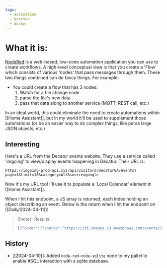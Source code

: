 ```yaml
---
tags:
  - automation
  - kserver
  - docker
---
```

# What it is:
[NodeRed](https://nodered.org) is a web-based, low-code automation application you can use to create workflows.  A high-level conceptual view is that you create a 'Flow' which consists of various 'nodes' that pass messages through them.  These two things combined can do fancy things.  For example:
- You could create a flow that has 3 nodes:
	1. Watch for a file change node
	2. parse the file's new data
	3. pass that data along to another service (MQTT, REST call, etc.)

In an ideal world, this could eliminate the need to create automations within [[Home Assistant]], but in my world it'll be used to supplement those automations (or be an easier way to do complex things, like parse large JSON objects, etc.)

## Interesting
Here's a URL from the Decatur events website.  They use a service called 'imgoing' to view/display events happening in Decatur.  Their URL is:
```
https://imgoing-prod-api.xyz/api/visitors/DecaturGA/events?page=1&limit=16&category=All&source=google
```
Now it's my URL too!  I'll use it to populate a 'Local Calendar' element in [[Home Assistant]].

When I hit this endpoint, a JS array is returned, each index holding an object describing an event.  Below is the return when I hit the endpoint on [[Daily/2024-04-11]]:
>[!note]- Results:
>```javascript
>[{"cover":{"source":"https://iti-images.s3.amazonaws.com/events/142c2d37-ddae-678a-37a7-20515e8e5ebb.webp"},"address":{"lat":33.77862389999999,"lng":-84.2793154,"address":"181 N Arcadia Ave, Decatur, GA 30030, USA","placeId":"ChIJWWc_NWYH9YgRR4qKlfF1rZ8","cityName":"Decatur","stateAbbr":"GA","country":"United States","addressComponents":[]},"owner":{"name":"Jeremiah's Italian Ice of Decatur"},"analytics":{"gotoBuyTicketCount":0,"getDirectionCount":0,"gotoGoogleReview":0,"shareEmailCount":0,"shareFBCount":0,"shareTweetCount":0},"customCategories":[],"isApproved":true,"isChoice":true,"isCustom":false,"isToBeExport":false,"isRemoved":false,"isBlocked":false,"isLocked":false,"isManuallyCreated":true,"isHubCreated":false,"isFacebookEvent":false,"isOnlineEvent":false,"isHybridEvent":false,"isHideTicketUrl":false,"changeHistory":[],"_id":"660abc00f1bb8d45e562346a","id":"04bd0009-0765-8f1c-0ae6-692aa1c9d9d1","name":"Jeremiah's Italian Ice of Decatur Grand Opening Event","title":"Jeremiah's Italian Ice of Decatur Grand Opening Event","description":"Join Jeremiah's Italian Ice of Decatur for a grand opening celebration on April 20, 2024! The first 100 guests have the chance to win FREE gelati for a year! In addition to trying the delicious treats, join us for yard games and facepainting. Families are encouraged to attend. ","category":null,"startTime":"2024-04-20T17:00:00.000Z","endTime":"2024-04-20T15:00:00.000Z","eventTimes":[{"_id":"660abc00f1bb8d45e562346b","startTime":"2024-04-20T17:00:00.000Z","endTime":"2024-04-20T15:00:00.000Z"}],"timezone":"EST","hostLink":"https://jeremiahsice.com/locations/decatur-ga/","eventLink":null,"feedId":"","manualFBEventHost":"Jeremiah's Italian Ice of Decatur","ticketUri":null,"venue":"Jeremiah's Italian Ice of Decatur","organizerEmail":null,"attendingCount":0,"categories":[],"ticketInfo":[],"eventTimesText":[],"timestamp":"2024-04-01T13:52:00.526Z","createdAt":"2024-04-01T13:52:00.526Z","multiHosts":[],"__v":0,"nameId":"jeremiahs-italian-ice-of-decatur-grand-opening-event-660abc00f1bb8d45e562346a","pinnedTime":"2024-04-10T14:22:26.570Z"},{"cover":{"source":"https://img.evbuc.com/https%3A%2F%2Fcdn.evbuc.com%2Fimages%2F655006709%2F284221325242%2F1%2Foriginal.20231207-154533?auto=format%2Ccompress&q=75&sharp=10&s=d97113fd28aa53b174d415a064dc0c5b"},"address":{"address":"101 East Court Square, Decatur, GA 30030","lat":33.775113,"lng":-84.296468,"isOnlineEvent":false,"addressComponents":[]},"owner":{"name":"Amplify Decatur Music Festival","id":""},"analytics":{"gotoBuyTicketCount":0,"getDirectionCount":0,"gotoGoogleReview":0,"shareEmailCount":0,"shareFBCount":0,"shareTweetCount":0},"customCategories":[],"isApproved":true,"isChoice":false,"isCustom":false,"isToBeExport":false,"isRemoved":false,"isBlocked":false,"isLocked":false,"isManuallyCreated":false,"isHubCreated":false,"isFacebookEvent":false,"isOnlineEvent":false,"isHybridEvent":false,"isHideTicketUrl":false,"changeHistory":[],"_id":"659540761a0c2c3608e38e6b","eventTimes":[{"_id":"659540761a0c2c3608e38e6c","startTime":"2024-04-13T19:00:00.000Z","endTime":"2024-04-14T03:00:00.000Z","startTimeFormatted":"Apr 13 @ 3:00 PM EDT","startTimeText":"Apr 13 @ 3:00 PM ","endTimeFormatted":"Apr 13 @ 11:00 PM EDT","endTimeText":"Apr 13 @ 11:00 PM ","year":2024,"endYear":2024,"month":"Apr","day":"13","start":"3:00 PM EDT","end":" 11:00 PM EDT","weekDay":"Saturday","timeFormatted":"Saturday at 3:00 PM EDT to 11:00 PM EDT","noTimeFormatted":"Apr 13, 2024"}],"eventTimesText":[],"timestamp":"2024-01-03T11:09:42.661Z","id":"7ae36067-4f1d-ad4a-8546-7dc8809d32b9","name":"Amplify Decatur Music Festival","title":"Amplify Decatur Music Festival","startTime":"2024-04-13T19:00:00.000Z","endTime":"2024-04-14T03:00:00.000Z","timezone":"EDT","description":"Featuring Melissa Etheridge, Dawes, Blind Boys of Alabama, Run Katie Run, and more!","hostLink":"https://www.eventbrite.com/e/amplify-decatur-music-festival-tickets-769749259757?aff=ebdssbdestsearch","eventLink":"https://www.eventbrite.com/e/amplify-decatur-music-festival-tickets-769749259757?aff=ebdssbdestsearch","ticketUri":"https://www.eventbrite.com/e/amplify-decatur-music-festival-tickets-769749259757?aff=ebdssbdestsearch","feedId":"https://eventbrite.com/d/ga--decatur/all-events//?page=3","socialName":"eventbrite|spider","__v":1,"nameId":"amplify-decatur-music-festival-659540761a0c2c3608e38e6b","categories":[],"isCancelled":false,"multiHosts":[],"ticketInfo":[],"createdAt":"2024-03-10T19:03:11.142Z","pinnedTime":"2024-04-09T12:46:56.922Z"},{"cover":{"source":"https://iti-images.s3.amazonaws.com/events/a13b4dbb-8fed-b58a-6cc1-13b2a3abcef3.webp"},"address":{"lat":33.78091,"lng":-84.291842,"address":"299 Bell St, Decatur, GA 30030, USA","address_components":[{"long_name":"299","short_name":"299","types":["street_number"]},{"long_name":"Bell Street","short_name":"Bell St","types":["route"]},{"long_name":"Glennwood Estates","short_name":"Glennwood Estates","types":["neighborhood","political"]},{"long_name":"Decatur","short_name":"Decatur","types":["locality","political"]},{"long_name":"DeKalb County","short_name":"Dekalb County","types":["administrative_area_level_2","political"]},{"long_name":"Georgia","short_name":"GA","types":["administrative_area_level_1","political"]},{"long_name":"United States","short_name":"US","types":["country","political"]},{"long_name":"30030","short_name":"30030","types":["postal_code"]},{"long_name":"5513","short_name":"5513","types":["postal_code_suffix"]}],"placeId":"ChIJyVjwpBQH9YgRUVBqnHPutEo","cityName":"Decatur","stateAbbr":"GA","country":"United States","addressComponents":[]},"owner":{"name":"Decatur Cemetery"},"analytics":{"gotoBuyTicketCount":0,"getDirectionCount":0,"gotoGoogleReview":0,"shareEmailCount":0,"shareFBCount":0,"shareTweetCount":0},"customCategories":[],"isApproved":true,"isChoice":false,"isCustom":false,"isToBeExport":false,"isRemoved":false,"isBlocked":false,"isLocked":false,"isManuallyCreated":true,"isHubCreated":true,"isFacebookEvent":false,"isOnlineEvent":false,"isHybridEvent":false,"isHideTicketUrl":false,"changeHistory":[],"_id":"65b91cf69d8ecb738f5079a7","id":"d34fb5a0-f4fe-fadf-88ee-3e247f0bbf74","name":"Spring Walking Tree Tour","title":"Spring Walking Tree Tour","description":"Arborists and Master Gardener volunteers will be leading a walking tour throughout the historic Decatur Cemetery to identify and discuss blooming trees and plants. Enjoy a stroll through spring at your own pace in one of Decatur’s largest greenspaces.","startTime":"2024-04-13T17:00:00.000Z","endTime":"2024-04-13T20:00:00.000Z","eventTimes":[{"_id":"65b91cf69d8ecb738f5079a8","startTime":"2024-04-13T17:00:00.000Z","endTime":"2024-04-13T20:00:00.000Z"}],"timezone":"EST","startTimeText":null,"endTimeText":null,"eventTimesText":[],"feedId":"","manualFBEventHost":"Decatur Cemetery","venue":"Decatur Cemetery","attendingCount":0,"categories":[],"ticketInfo":[],"timestamp":"2024-01-30T15:59:50.542Z","multiHosts":[],"__v":0,"nameId":"spring-walking-tree-tour-65b91cf69d8ecb738f5079a7","createdAt":"2024-03-10T19:03:11.292Z","pinnedTime":"2024-04-09T12:46:52.454Z"},{"cover":{"source":"https://iti-images.s3.amazonaws.com/events/aa2a17f0-282e-7f3d-31bb-bb810a5bb034.webp"},"address":{"lat":33.76006479999999,"lng":-84.30188989999999,"address":"321 W Hill St, Decatur, GA 30030, USA","address_components":[{"long_name":"321","short_name":"321","types":["street_number"]},{"long_name":"West Hill Street","short_name":"W Hill St","types":["route"]},{"long_name":"Oakhurst","short_name":"Oakhurst","types":["neighborhood","political"]},{"long_name":"Decatur","short_name":"Decatur","types":["locality","political"]},{"long_name":"DeKalb County","short_name":"Dekalb County","types":["administrative_area_level_2","political"]},{"long_name":"Georgia","short_name":"GA","types":["administrative_area_level_1","political"]},{"long_name":"United States","short_name":"US","types":["country","political"]},{"long_name":"30030","short_name":"30030","types":["postal_code"]}],"placeId":"ChIJY4bi_S0H9YgRQB1KTRe-a40","cityName":"Decatur","stateAbbr":"GA","country":"United States","addressComponents":[]},"owner":{"name":"Oakhurst Neighborhood Association"},"analytics":{"gotoBuyTicketCount":0,"getDirectionCount":0,"gotoGoogleReview":0,"shareEmailCount":0,"shareFBCount":0,"shareTweetCount":0},"customCategories":[],"isApproved":true,"isChoice":false,"isCustom":false,"isToBeExport":false,"isRemoved":false,"isBlocked":false,"isLocked":false,"isManuallyCreated":true,"isHubCreated":true,"isFacebookEvent":false,"isOnlineEvent":false,"isHybridEvent":false,"isHideTicketUrl":false,"changeHistory":[],"_id":"65b7e79335d9b64f615ba0d8","id":"a43e4feb-fbe6-2b7d-9617-18e7dbadce46","name":"Oakhurst Jazz Nights","title":"Oakhurst Jazz Nights","description":"Jazz lovers, head to Oakhurst Thursday evenings in April! Picnic at sunset outside the Solarium, and enjoy a free outdoor concert on the lawn of the Solarium, 7-9 pm. Concerts are free and open to the public. Remember to bring a blanket. (No high-back chairs, please!)</br></br>\r\n\r\n🎷𝐎𝐚𝐤𝐡𝐮𝐫𝐬𝐭 𝐉𝐚𝐳𝐳 𝐍𝐢𝐠𝐡𝐭s🎷</br>\r\nApril 4, 11, 18, 25 • 7-9 pm</br>\r\n📍Lawn in front of The Solarium, 321 W. Hill St., Decatur, GA 30030</br>\r\n🎟 FREE • Rain or Shine</br></br>\r\nOrganized by the Oakhurst Neighborhood Association\r\n","startTime":"2024-04-11T23:00:00.000Z","endTime":"2024-04-26T01:00:00.000Z","eventTimes":[{"_id":"65b7e79335d9b64f615ba0da","startTime":"2024-04-11T23:00:00.000Z","endTime":"2024-04-12T01:00:00.000Z"},{"_id":"65b7e79335d9b64f615ba0db","startTime":"2024-04-18T23:00:00.000Z","endTime":"2024-04-19T01:00:00.000Z"},{"_id":"65b7e79335d9b64f615ba0dc","startTime":"2024-04-25T23:00:00.000Z","endTime":"2024-04-26T01:00:00.000Z"}],"timezone":"EST","startTimeText":null,"endTimeText":null,"eventTimesText":[],"hostLink":"http://oakhurstjazznights.com/","eventLink":"http://oakhurstjazznights.com/","feedId":"","manualFBEventHost":"Oakhurst Neighborhood Association","venue":"The Solarium","attendingCount":0,"categories":[],"ticketInfo":[],"timestamp":"2024-01-29T17:59:47.724Z","multiHosts":[],"__v":1,"nameId":"oakhurst-jazz-nights-65b7e79335d9b64f615ba0d8","createdAt":"2024-03-09T11:00:23.175Z","pinnedTime":"2024-03-29T14:33:34.347Z"},{"cover":{"source":"https://iti-images.s3.amazonaws.com/events/bfd11eab-6314-205e-87c1-d36f806d7a7b.webp"},"address":{"lat":33.7750695,"lng":-84.2964903,"address":"101 E Court Square, Decatur, GA 30030, USA","address_components":[{"long_name":"101","short_name":"101","types":["street_number"]},{"long_name":"East Court Square","short_name":"E Court Square","types":["route"]},{"long_name":"Downtown Decatur","short_name":"Downtown Decatur","types":["neighborhood","political"]},{"long_name":"Decatur","short_name":"Decatur","types":["locality","political"]},{"long_name":"DeKalb County","short_name":"Dekalb County","types":["administrative_area_level_2","political"]},{"long_name":"Georgia","short_name":"GA","types":["administrative_area_level_1","political"]},{"long_name":"United States","short_name":"US","types":["country","political"]},{"long_name":"30030","short_name":"30030","types":["postal_code"]},{"long_name":"2544","short_name":"2544","types":["postal_code_suffix"]}],"placeId":"ChIJ6-Qt3j0H9YgRfpL6DDucyX8","cityName":"Decatur","stateAbbr":"GA","country":"United States","addressComponents":[]},"owner":{"name":"Decatur Active Living"},"analytics":{"gotoBuyTicketCount":0,"getDirectionCount":0,"gotoGoogleReview":0,"shareEmailCount":0,"shareFBCount":0,"shareTweetCount":0},"customCategories":[],"isApproved":true,"isChoice":true,"isCustom":false,"isToBeExport":false,"isRemoved":false,"isBlocked":false,"isLocked":false,"isManuallyCreated":true,"isHubCreated":true,"isFacebookEvent":false,"isOnlineEvent":false,"isHybridEvent":false,"isHideTicketUrl":false,"changeHistory":[],"_id":"6605d71157145c2a66c5fc4a","id":"00a62672-8a0d-011d-879b-23fc2013b274","name":"Earth Day Festival","title":"Earth Day Festival","description":" Join us for Earth Day Decatur on Saturday, April 20, 2024, from 11 am to 2 pm at Decatur Square! In partnership with Decatur's Environmental Sustainability and Parks & Recreation Boards and Decatur First United Methodist Church, this event celebrates our planet and encourages outdoor enjoyment. Experience the beauty of nature with various activities and performances, including a ribbon-cutting ceremony, dance and martial arts performances, speeches, DJ entertainment, and more! Don't miss out on the fun—come celebrate Earth Day with us in Decatur!\r\n</br></br>\r\n\r\nSchedule</br></br>\r\n10:30 AM | Church Street Cycle Track Ribbon Cutting at Glenlake Park</br></br>\r\n10:45 AM | Walk/Bike from Glenlake Park to Downtown Decatur Square</br></br>\r\n11 AM | Earth Day 2024 Kick-Off on the Square</br></br>\r\n11:30 AM | Dance & Martial Arts Performance by Decatur's Capoeira Group</br></br>\r\nNoon | Speech by Decatur Mayor Garrett</br></br>\r\n12:30 PM | Quincy Carter Foundation Scholarship Presentation</b...","startTime":"2024-04-20T04:00:00.000Z","endTime":"2024-04-20T04:00:00.000Z","eventTimes":[{"_id":"6605d71157145c2a66c5fc4b","startTime":"2024-04-20T04:00:00.000Z","endTime":"2024-04-20T04:00:00.000Z"}],"timezone":"EDT","startTimeText":null,"endTimeText":null,"eventTimesText":[],"eventLink":"https://www.facebook.com/events/349147641431559","feedId":"","manualFBEventHost":"Decatur Active Living","venue":"Decatur Square","attendingCount":0,"categories":[],"ticketInfo":[],"timestamp":"2024-03-28T20:46:09.755Z","createdAt":"2024-03-28T20:46:09.755Z","multiHosts":[],"__v":0,"nameId":"earth-day-festival-6605d71157145c2a66c5fc4a","pinnedTime":"2024-03-29T14:32:29.242Z"},{"cover":{"source":"https://iti-images.s3.amazonaws.com/events/6544312f-cdd9-d38d-c141-58c08b0c8a71.webp","cover_id":null,"offset_x":0,"offset_y":0,"id":null,"isDefault":false},"address":{"address":"Decatur Arts Alliance, 113 Clairemont Ave, Decatur, GA, United States, Georgia 30030, 113 Clairemont Ave, Decatur, GA 30030-2502, United States","lat":33.7760931,"lng":-84.2962436,"addressComponents":[{"types":["street_number"],"_id":"6601504c4daae429234a053a","long_name":"113","short_name":"113"},{"types":["route"],"_id":"6601504c4daae429234a053b","long_name":"Clairemont Avenue","short_name":"Clairemont Ave"},{"types":["neighborhood","political"],"_id":"6601504c4daae429234a053c","long_name":"Downtown Decatur","short_name":"Downtown Decatur"},{"types":["locality","political"],"_id":"6601504c4daae429234a053d","long_name":"Decatur","short_name":"Decatur"},{"types":["administrative_area_level_2","political"],"_id":"6601504c4daae429234a053e","long_name":"DeKalb County","short_name":"Dekalb County"},{"types":["administrative_area_level_1","political"],"_id":"6601504c4daae429234a053f","long_name":"Georgia","short_name":"GA"},{"types":["country","political"],"_id":"6601504c4daae429234a0540","long_name":"United States","short_name":"US"},{"types":["postal_code"],"_id":"6601504c4daae429234a0541","long_name":"30030","short_name":"30030"}],"placeId":"ChIJu0XuWhQH9YgRIbKbc9cEpV8"},"owner":{"name":"Decatur Arts Alliance","id":"DecArtsAlliance"},"analytics":{"gotoBuyTicketCount":0,"getDirectionCount":0,"gotoGoogleReview":0,"shareEmailCount":0,"shareFBCount":0,"shareTweetCount":0},"customCategories":[],"isApproved":true,"isChoice":true,"isCustom":false,"isToBeExport":false,"isRemoved":false,"isBlocked":false,"isLocked":false,"isManuallyCreated":false,"isHubCreated":false,"isFacebookEvent":false,"isOnlineEvent":false,"isHybridEvent":false,"isHideTicketUrl":false,"changeHistory":[{"userName":"DecaturGA","changedAt":"2024-03-29T17:57:07.369Z"}],"_id":"660150484daae429234a0524","categories":[],"ticketInfo":null,"eventTimes":[{"_id":"660a0f8ae813c45ac0f7dd13","startTime":"2024-04-19T22:30:00.000Z","endTime":"2024-04-20T00:30:00.000Z","timezone":"EDT","startTimeFormatted":"Apr 19 @ 6:30 PM EDT","startTimeText":"Apr 19 @ 6:30 PM ","endTimeFormatted":"Apr 19 @ 8:30 PM EDT","endTimeText":"Apr 19 @ 8:30 PM "}],"eventTimesText":[],"timestamp":"2024-03-29T17:57:07.359Z","createdAt":"2024-03-25T10:22:00.797Z","multiHosts":[{"_id":"6616752119872177c2161860","name":"Decatur Arts Alliance","about":"","img":"https://scontent.fmnl33-5.fna.fbcdn.net/v/t39.30808-1/259115337_10158565076181903_6165319584285025984_n.jpg?stp=cp0_dst-jpg_p56x56&_nc_cat=102&ccb=1-7&_nc_sid=5f2048&_nc_ohc=4z6tpPqYNN0Ab7PUwng&_nc_ht=scontent.fmnl33-5.fna&oh=00_AfD7TmnWzO_SEjDHJh4jkj6xfC7W7dbsbwmmDJFw_QY8AA&oe=661C5EE5","link":"https://en-gb.facebook.com/DecArtsAlliance","description":""}],"id":"cf660a62-d33e-0a33-1526-bcfcf29bd047","name":"Opening Reception - 'Return to Catlandia'","title":"Opening Reception - 'Return to Catlandia'","startTime":"2024-04-19T22:30:00.000Z","endTime":"2024-04-20T00:30:00.000Z","timezone":"EDT","description":"<div class=\"xdj266r x11i5rnm xat24cr x1mh8g0r x1vvkbs\">\"Return to Catlandia\" - a Tom Zarrilli exhibition<br>Show Dates: April 19 – May 26, 2024<br>Location: Decatur Arts Alliance • 113 Clairemont Ave.<br>On view: Daily from 10am – 4pm<br>Opening Reception: Friday, April 19 from 6:30 – 8:30pm</div> \r\n <div class=\"x11i5rnm xat24cr x1mh8g0r x1vvkbs xtlvy1s\"><br></div> \r\n <div class=\"x11i5rnm xat24cr x1mh8g0r x1vvkbs xtlvy1s\">The Decatur Arts Alliance welcomes back to its gallery Atlanta-based artist, photographer, and children’s librarian, Tom Zarrilli, with a new exhibition filled with familiar characters. ‘Return to Catlandia’ features 20+ conceptual paintings depicting the fanciful dreams and fantasies of Zarrilli’s cats, Joey and Petey. These favorite artistic subjects find themselves in settings and situations that explore current realities through a colorful and inversive world.</div> \r\n <div class=\"x11i5rnm xat24cr x1mh8g0r x1vvkbs xtlvy1s\">Join us for the opening reception!<br>Fri...","hostLink":"https://en-gb.facebook.com/DecArtsAlliance","eventLink":"https://en-gb.facebook.com/events/1183680309284837/","ticketUri":null,"feedId":"https://www.facebook.com/DecArtsAlliance/events/","socialName":"facebook|spider","__v":12,"nameId":"opening-reception---return-to-catlandia-660150484daae429234a0524","pinnedTime":"2024-03-29T14:31:52.148Z","category":null,"endTimeText":null,"organizerEmail":null,"startTimeText":null,"timezoneFormatter":"America/New_York","updatedAt":"2024-03-29T17:57:07.360Z","venue":null},{"cover":{"source":"https://iti-images.s3.amazonaws.com/events/04d0b3a3-710c-72f7-13b9-a47c550f56f0.webp"},"address":{"address":"Decatur Arts Alliance, 113 Clairemont Ave, Decatur, GA, United States, Georgia 30030, 113 Clairemont Ave, Decatur, GA 30030-2502, United States","lat":33.7760931,"lng":-84.2962436,"addressComponents":[{"types":["street_number"],"_id":"65fab096904e86115e63218d","long_name":"113","short_name":"113"},{"types":["route"],"_id":"65fab096904e86115e63218e","long_name":"Clairemont Avenue","short_name":"Clairemont Ave"},{"types":["neighborhood","political"],"_id":"65fab096904e86115e63218f","long_name":"Downtown Decatur","short_name":"Downtown Decatur"},{"types":["locality","political"],"_id":"65fab096904e86115e632190","long_name":"Decatur","short_name":"Decatur"},{"types":["administrative_area_level_2","political"],"_id":"65fab096904e86115e632191","long_name":"DeKalb County","short_name":"Dekalb County"},{"types":["administrative_area_level_1","political"],"_id":"65fab096904e86115e632192","long_name":"Georgia","short_name":"GA"},{"types":["country","political"],"_id":"65fab096904e86115e632193","long_name":"United States","short_name":"US"},{"types":["postal_code"],"_id":"65fab096904e86115e632194","long_name":"30030","short_name":"30030"}],"placeId":"ChIJu0XuWhQH9YgRIbKbc9cEpV8"},"owner":{"name":"Decatur Arts Alliance","id":"DecArtsAlliance"},"analytics":{"gotoBuyTicketCount":0,"getDirectionCount":0,"gotoGoogleReview":0,"shareEmailCount":0,"shareFBCount":0,"shareTweetCount":0},"customCategories":[],"isApproved":true,"isChoice":true,"isCustom":false,"isToBeExport":false,"isRemoved":false,"isBlocked":false,"isLocked":false,"isManuallyCreated":false,"isHubCreated":false,"isFacebookEvent":false,"isOnlineEvent":false,"isHybridEvent":false,"isHideTicketUrl":false,"changeHistory":[],"_id":"65fab094904e86115e63215e","categories":[],"ticketInfo":null,"eventTimes":[{"_id":"65fab094904e86115e63215f","startTime":"2024-04-12T14:00:00.000Z","endTime":"2024-04-12T20:00:00.000Z","startTimeFormatted":"Apr 12 @ 10:00 AM EDT","startTimeText":"Apr 12 @ 10:00 AM ","endTimeFormatted":"Apr 12 @ 4:00 PM EDT","endTimeText":"Apr 12 @ 4:00 PM "},{"_id":"65fab094904e86115e632160","startTime":"2024-04-13T14:00:00.000Z","endTime":"2024-04-13T20:00:00.000Z","startTimeFormatted":"Apr 13 @ 10:00 AM EDT","startTimeText":"Apr 13 @ 10:00 AM ","endTimeFormatted":"Apr 13 @ 4:00 PM EDT","endTimeText":"Apr 13 @ 4:00 PM "},{"_id":"65fab094904e86115e632161","startTime":"2024-04-14T14:00:00.000Z","endTime":"2024-04-14T20:00:00.000Z","startTimeFormatted":"Apr 14 @ 10:00 AM EDT","startTimeText":"Apr 14 @ 10:00 AM ","endTimeFormatted":"Apr 14 @ 4:00 PM EDT","endTimeText":"Apr 14 @ 4:00 PM "},{"_id":"65fab094904e86115e632162","startTime":"2024-04-15T14:00:00.000Z","endTime":"2024-04-15T20:00:00.000Z","startTimeFormatted":"Apr 15 @ 10:00 AM EDT","startTimeText":"Apr 15 @ 10:00 AM ","endTimeFormatted":"Apr 15 @ 4:00 PM EDT","endTimeText":"Apr 15 @ 4:00 PM "},{"_id":"65fab094904e86115e632163","startTime":"2024-04-16T14:00:00.000Z","endTime":"2024-04-16T20:00:00.000Z","startTimeFormatted":"Apr 16 @ 10:00 AM EDT","startTimeText":"Apr 16 @ 10:00 AM ","endTimeFormatted":"Apr 16 @ 4:00 PM EDT","endTimeText":"Apr 16 @ 4:00 PM "},{"_id":"65fab094904e86115e632164","startTime":"2024-04-17T14:00:00.000Z","endTime":"2024-04-17T20:00:00.000Z","startTimeFormatted":"Apr 17 @ 10:00 AM EDT","startTimeText":"Apr 17 @ 10:00 AM ","endTimeFormatted":"Apr 17 @ 4:00 PM EDT","endTimeText":"Apr 17 @ 4:00 PM "},{"_id":"65fab094904e86115e632165","startTime":"2024-04-18T14:00:00.000Z","endTime":"2024-04-18T20:00:00.000Z","startTimeFormatted":"Apr 18 @ 10:00 AM EDT","startTimeText":"Apr 18 @ 10:00 AM ","endTimeFormatted":"Apr 18 @ 4:00 PM EDT","endTimeText":"Apr 18 @ 4:00 PM "},{"_id":"65fab094904e86115e632166","startTime":"2024-04-19T14:00:00.000Z","endTime":"2024-04-19T20:00:00.000Z","startTimeFormatted":"Apr 19 @ 10:00 AM EDT","startTimeText":"Apr 19 @ 10:00 AM ","endTimeFormatted":"Apr 19 @ 4:00 PM EDT","endTimeText":"Apr 19 @ 4:00 PM "},{"_id":"65fab094904e86115e632167","startTime":"2024-04-20T14:00:00.000Z","endTime":"2024-04-20T20:00:00.000Z","startTimeFormatted":"Apr 20 @ 10:00 AM EDT","startTimeText":"Apr 20 @ 10:00 AM ","endTimeFormatted":"Apr 20 @ 4:00 PM EDT","endTimeText":"Apr 20 @ 4:00 PM "},{"_id":"65fab094904e86115e632168","startTime":"2024-04-21T14:00:00.000Z","endTime":"2024-04-21T20:00:00.000Z","startTimeFormatted":"Apr 21 @ 10:00 AM EDT","startTimeText":"Apr 21 @ 10:00 AM ","endTimeFormatted":"Apr 21 @ 4:00 PM EDT","endTimeText":"Apr 21 @ 4:00 PM "},{"_id":"65fab094904e86115e632169","startTime":"2024-04-22T14:00:00.000Z","endTime":"2024-04-22T20:00:00.000Z","startTimeFormatted":"Apr 22 @ 10:00 AM EDT","startTimeText":"Apr 22 @ 10:00 AM ","endTimeFormatted":"Apr 22 @ 4:00 PM EDT","endTimeText":"Apr 22 @ 4:00 PM "},{"_id":"65fab094904e86115e63216a","startTime":"2024-04-23T14:00:00.000Z","endTime":"2024-04-23T20:00:00.000Z","startTimeFormatted":"Apr 23 @ 10:00 AM EDT","startTimeText":"Apr 23 @ 10:00 AM ","endTimeFormatted":"Apr 23 @ 4:00 PM EDT","endTimeText":"Apr 23 @ 4:00 PM "},{"_id":"65fab094904e86115e63216b","startTime":"2024-04-24T14:00:00.000Z","endTime":"2024-04-24T20:00:00.000Z","startTimeFormatted":"Apr 24 @ 10:00 AM EDT","startTimeText":"Apr 24 @ 10:00 AM ","endTimeFormatted":"Apr 24 @ 4:00 PM EDT","endTimeText":"Apr 24 @ 4:00 PM "},{"_id":"65fab094904e86115e63216c","startTime":"2024-04-25T14:00:00.000Z","endTime":"2024-04-25T20:00:00.000Z","startTimeFormatted":"Apr 25 @ 10:00 AM EDT","startTimeText":"Apr 25 @ 10:00 AM ","endTimeFormatted":"Apr 25 @ 4:00 PM EDT","endTimeText":"Apr 25 @ 4:00 PM "},{"_id":"65fab094904e86115e63216d","startTime":"2024-04-26T14:00:00.000Z","endTime":"2024-04-26T20:00:00.000Z","startTimeFormatted":"Apr 26 @ 10:00 AM EDT","startTimeText":"Apr 26 @ 10:00 AM ","endTimeFormatted":"Apr 26 @ 4:00 PM EDT","endTimeText":"Apr 26 @ 4:00 PM "},{"_id":"65fab094904e86115e63216e","startTime":"2024-04-27T14:00:00.000Z","endTime":"2024-04-27T20:00:00.000Z","startTimeFormatted":"Apr 27 @ 10:00 AM EDT","startTimeText":"Apr 27 @ 10:00 AM ","endTimeFormatted":"Apr 27 @ 4:00 PM EDT","endTimeText":"Apr 27 @ 4:00 PM "},{"_id":"65fab094904e86115e63216f","startTime":"2024-04-28T14:00:00.000Z","endTime":"2024-04-28T20:00:00.000Z","startTimeFormatted":"Apr 28 @ 10:00 AM EDT","startTimeText":"Apr 28 @ 10:00 AM ","endTimeFormatted":"Apr 28 @ 4:00 PM EDT","endTimeText":"Apr 28 @ 4:00 PM "},{"_id":"65fab094904e86115e632170","startTime":"2024-04-29T14:00:00.000Z","endTime":"2024-04-29T20:00:00.000Z","startTimeFormatted":"Apr 29 @ 10:00 AM EDT","startTimeText":"Apr 29 @ 10:00 AM ","endTimeFormatted":"Apr 29 @ 4:00 PM EDT","endTimeText":"Apr 29 @ 4:00 PM "},{"_id":"65fab094904e86115e632171","startTime":"2024-04-30T14:00:00.000Z","endTime":"2024-04-30T20:00:00.000Z","startTimeFormatted":"Apr 30 @ 10:00 AM EDT","startTimeText":"Apr 30 @ 10:00 AM ","endTimeFormatted":"Apr 30 @ 4:00 PM EDT","endTimeText":"Apr 30 @ 4:00 PM "},{"_id":"65fab094904e86115e632172","startTime":"2024-05-01T14:00:00.000Z","endTime":"2024-05-01T20:00:00.000Z","startTimeFormatted":"May 1 @ 10:00 AM EDT","startTimeText":"May 1 @ 10:00 AM ","endTimeFormatted":"May 1 @ 4:00 PM EDT","endTimeText":"May 1 @ 4:00 PM "},{"_id":"65fab094904e86115e632173","startTime":"2024-05-02T14:00:00.000Z","endTime":"2024-05-02T20:00:00.000Z","startTimeFormatted":"May 2 @ 10:00 AM EDT","startTimeText":"May 2 @ 10:00 AM ","endTimeFormatted":"May 2 @ 4:00 PM EDT","endTimeText":"May 2 @ 4:00 PM "},{"_id":"65fab094904e86115e632174","startTime":"2024-05-03T14:00:00.000Z","endTime":"2024-05-03T20:00:00.000Z","startTimeFormatted":"May 3 @ 10:00 AM EDT","startTimeText":"May 3 @ 10:00 AM ","endTimeFormatted":"May 3 @ 4:00 PM EDT","endTimeText":"May 3 @ 4:00 PM "},{"_id":"65fab094904e86115e632175","startTime":"2024-05-04T14:00:00.000Z","endTime":"2024-05-04T20:00:00.000Z","startTimeFormatted":"May 4 @ 10:00 AM EDT","startTimeText":"May 4 @ 10:00 AM ","endTimeFormatted":"May 4 @ 4:00 PM EDT","endTimeText":"May 4 @ 4:00 PM "},{"_id":"65fab094904e86115e632176","startTime":"2024-05-05T14:00:00.000Z","endTime":"2024-05-05T20:00:00.000Z","startTimeFormatted":"May 5 @ 10:00 AM EDT","startTimeText":"May 5 @ 10:00 AM ","endTimeFormatted":"May 5 @ 4:00 PM EDT","endTimeText":"May 5 @ 4:00 PM "},{"_id":"65fab094904e86115e632177","startTime":"2024-05-06T14:00:00.000Z","endTime":"2024-05-06T20:00:00.000Z","startTimeFormatted":"May 6 @ 10:00 AM EDT","startTimeText":"May 6 @ 10:00 AM ","endTimeFormatted":"May 6 @ 4:00 PM EDT","endTimeText":"May 6 @ 4:00 PM "},{"_id":"65fab094904e86115e632178","startTime":"2024-05-07T14:00:00.000Z","endTime":"2024-05-07T20:00:00.000Z","startTimeFormatted":"May 7 @ 10:00 AM EDT","startTimeText":"May 7 @ 10:00 AM ","endTimeFormatted":"May 7 @ 4:00 PM EDT","endTimeText":"May 7 @ 4:00 PM "},{"_id":"65fab094904e86115e632179","startTime":"2024-05-08T14:00:00.000Z","endTime":"2024-05-08T20:00:00.000Z","startTimeFormatted":"May 8 @ 10:00 AM EDT","startTimeText":"May 8 @ 10:00 AM ","endTimeFormatted":"May 8 @ 4:00 PM EDT","endTimeText":"May 8 @ 4:00 PM "},{"_id":"65fab094904e86115e63217a","startTime":"2024-05-09T14:00:00.000Z","endTime":"2024-05-09T20:00:00.000Z","startTimeFormatted":"May 9 @ 10:00 AM EDT","startTimeText":"May 9 @ 10:00 AM ","endTimeFormatted":"May 9 @ 4:00 PM EDT","endTimeText":"May 9 @ 4:00 PM "},{"_id":"65fab094904e86115e63217b","startTime":"2024-05-10T14:00:00.000Z","endTime":"2024-05-10T20:00:00.000Z","startTimeFormatted":"May 10 @ 10:00 AM EDT","startTimeText":"May 10 @ 10:00 AM ","endTimeFormatted":"May 10 @ 4:00 PM EDT","endTimeText":"May 10 @ 4:00 PM "},{"_id":"65fab094904e86115e63217c","startTime":"2024-05-11T14:00:00.000Z","endTime":"2024-05-11T20:00:00.000Z","startTimeFormatted":"May 11 @ 10:00 AM EDT","startTimeText":"May 11 @ 10:00 AM ","endTimeFormatted":"May 11 @ 4:00 PM EDT","endTimeText":"May 11 @ 4:00 PM "},{"_id":"65fab094904e86115e63217d","startTime":"2024-05-12T14:00:00.000Z","endTime":"2024-05-12T20:00:00.000Z","startTimeFormatted":"May 12 @ 10:00 AM EDT","startTimeText":"May 12 @ 10:00 AM ","endTimeFormatted":"May 12 @ 4:00 PM EDT","endTimeText":"May 12 @ 4:00 PM "},{"_id":"65fab094904e86115e63217e","startTime":"2024-05-13T14:00:00.000Z","endTime":"2024-05-13T20:00:00.000Z","startTimeFormatted":"May 13 @ 10:00 AM EDT","startTimeText":"May 13 @ 10:00 AM ","endTimeFormatted":"May 13 @ 4:00 PM EDT","endTimeText":"May 13 @ 4:00 PM "},{"_id":"65fab094904e86115e63217f","startTime":"2024-05-14T14:00:00.000Z","endTime":"2024-05-14T20:00:00.000Z","startTimeFormatted":"May 14 @ 10:00 AM EDT","startTimeText":"May 14 @ 10:00 AM ","endTimeFormatted":"May 14 @ 4:00 PM EDT","endTimeText":"May 14 @ 4:00 PM "},{"_id":"65fab094904e86115e632180","startTime":"2024-05-15T14:00:00.000Z","endTime":"2024-05-15T20:00:00.000Z","startTimeFormatted":"May 15 @ 10:00 AM EDT","startTimeText":"May 15 @ 10:00 AM ","endTimeFormatted":"May 15 @ 4:00 PM EDT","endTimeText":"May 15 @ 4:00 PM "},{"_id":"65fab094904e86115e632181","startTime":"2024-05-16T14:00:00.000Z","endTime":"2024-05-16T20:00:00.000Z","startTimeFormatted":"May 16 @ 10:00 AM EDT","startTimeText":"May 16 @ 10:00 AM ","endTimeFormatted":"May 16 @ 4:00 PM EDT","endTimeText":"May 16 @ 4:00 PM "},{"_id":"65fab094904e86115e632182","startTime":"2024-05-17T14:00:00.000Z","endTime":"2024-05-17T20:00:00.000Z","startTimeFormatted":"May 17 @ 10:00 AM EDT","startTimeText":"May 17 @ 10:00 AM ","endTimeFormatted":"May 17 @ 4:00 PM EDT","endTimeText":"May 17 @ 4:00 PM "},{"_id":"65fab094904e86115e632183","startTime":"2024-05-18T14:00:00.000Z","endTime":"2024-05-18T20:00:00.000Z","startTimeFormatted":"May 18 @ 10:00 AM EDT","startTimeText":"May 18 @ 10:00 AM ","endTimeFormatted":"May 18 @ 4:00 PM EDT","endTimeText":"May 18 @ 4:00 PM "},{"_id":"65fab094904e86115e632184","startTime":"2024-05-19T14:00:00.000Z","endTime":"2024-05-19T20:00:00.000Z","startTimeFormatted":"May 19 @ 10:00 AM EDT","startTimeText":"May 19 @ 10:00 AM ","endTimeFormatted":"May 19 @ 4:00 PM EDT","endTimeText":"May 19 @ 4:00 PM "},{"_id":"65fab094904e86115e632185","startTime":"2024-05-20T14:00:00.000Z","endTime":"2024-05-20T20:00:00.000Z","startTimeFormatted":"May 20 @ 10:00 AM EDT","startTimeText":"May 20 @ 10:00 AM ","endTimeFormatted":"May 20 @ 4:00 PM EDT","endTimeText":"May 20 @ 4:00 PM "},{"_id":"65fab094904e86115e632186","startTime":"2024-05-21T14:00:00.000Z","endTime":"2024-05-21T20:00:00.000Z","startTimeFormatted":"May 21 @ 10:00 AM EDT","startTimeText":"May 21 @ 10:00 AM ","endTimeFormatted":"May 21 @ 4:00 PM EDT","endTimeText":"May 21 @ 4:00 PM "},{"_id":"65fab094904e86115e632187","startTime":"2024-05-22T14:00:00.000Z","endTime":"2024-05-22T20:00:00.000Z","startTimeFormatted":"May 22 @ 10:00 AM EDT","startTimeText":"May 22 @ 10:00 AM ","endTimeFormatted":"May 22 @ 4:00 PM EDT","endTimeText":"May 22 @ 4:00 PM "},{"_id":"65fab094904e86115e632188","startTime":"2024-05-23T14:00:00.000Z","endTime":"2024-05-23T20:00:00.000Z","startTimeFormatted":"May 23 @ 10:00 AM EDT","startTimeText":"May 23 @ 10:00 AM ","endTimeFormatted":"May 23 @ 4:00 PM EDT","endTimeText":"May 23 @ 4:00 PM "},{"_id":"65fab094904e86115e632189","startTime":"2024-05-24T14:00:00.000Z","endTime":"2024-05-24T20:00:00.000Z","startTimeFormatted":"May 24 @ 10:00 AM EDT","startTimeText":"May 24 @ 10:00 AM ","endTimeFormatted":"May 24 @ 4:00 PM EDT","endTimeText":"May 24 @ 4:00 PM "},{"_id":"65fab094904e86115e63218a","startTime":"2024-05-25T14:00:00.000Z","endTime":"2024-05-25T20:00:00.000Z","startTimeFormatted":"May 25 @ 10:00 AM EDT","startTimeText":"May 25 @ 10:00 AM ","endTimeFormatted":"May 25 @ 4:00 PM EDT","endTimeText":"May 25 @ 4:00 PM "},{"_id":"65fab094904e86115e63218b","startTime":"2024-05-26T14:00:00.000Z","endTime":"2024-05-26T20:00:00.000Z","startTimeFormatted":"May 26 @ 10:00 AM EDT","startTimeText":"May 26 @ 10:00 AM ","endTimeFormatted":"May 26 @ 4:00 PM EDT","endTimeText":"May 26 @ 4:00 PM "}],"eventTimesText":[],"timestamp":"2024-03-20T09:47:00.134Z","createdAt":"2024-03-20T09:47:00.134Z","multiHosts":[{"_id":"66043c9219e98f36671061e1","name":"Decatur Arts Alliance","about":"","img":"https://scontent.fmnl33-5.fna.fbcdn.net/v/t39.30808-1/259115337_10158565076181903_6165319584285025984_n.jpg?stp=cp0_dst-jpg_p56x56&_nc_cat=102&ccb=1-7&_nc_sid=5f2048&_nc_ohc=OT3PA5OK1IkAX-q_JXq&_nc_ht=scontent.fmnl33-5.fna&oh=00_AfBsSkwFORTkGUF6lJ94VWEfqIhN1HSge4gUlAQRhT6jNg&oe=660908E5","link":"https://en-gb.facebook.com/DecArtsAlliance","description":""}],"id":"b75d61fc-b6e1-f0a9-dc68-66fbe3f3fa03","name":"'Return to Catlandia' - a Tom Zarrilli exhibition","title":"'Return to Catlandia' - a Tom Zarrilli exhibition","startTime":"2024-04-12T14:00:00.000Z","endTime":"2024-05-26T20:00:00.000Z","timezone":"EDT","description":"<div class=\"xdj266r x11i5rnm xat24cr x1mh8g0r x1vvkbs\">Show Dates: April 12 – May 26, 2024<br>Location: Decatur Arts Alliance • 113 Clairemont Ave.<br>On view: Daily from 10am – 4pm<br>Opening Reception: Friday, April 12 from 6:30 – 8:30pm</div> \r\n <div class=\"x11i5rnm xat24cr x1mh8g0r x1vvkbs xtlvy1s\"><br></div> \r\n <div class=\"x11i5rnm xat24cr x1mh8g0r x1vvkbs xtlvy1s\">The Decatur Arts Alliance welcomes back to its gallery Atlanta-based artist, photographer, and children’s librarian, Tom Zarrilli, with a new exhibition filled with familiar characters. ‘Return to Catlandia’ features 20+ conceptual paintings depicting the fanciful dreams and fantasies of Zarrilli’s cats, Joey and Petey. These favorite artistic subjects find themselves in settings and situations that explore current realities through a colorful and inversive world.</div> \r\n <div class=\"x11i5rnm xat24cr x1mh8g0r x1vvkbs xtlvy1s\"><br></div> \r\n <div class=\"x11i5rnm xat24cr x1mh8g0r x1vvkbs xtlvy1s\">Join us for the opening r...","hostLink":"https://en-gb.facebook.com/DecArtsAlliance","eventLink":"https://en-gb.facebook.com/events/795925259228266/","ticketUri":null,"feedId":"https://www.facebook.com/DecArtsAlliance/events/","socialName":"facebook|spider","__v":5,"nameId":"return-to-catlandia---a-tom-zarrilli-exhibition-65fab094904e86115e63215e","pinnedTime":"2024-03-29T14:31:44.443Z"},{"cover":{"source":"https://iti-images.s3.amazonaws.com/events/4741e6bd-7a60-16e3-8548-d8a51f05363f.webp"},"address":{"lat":33.7622149,"lng":-84.29709989999999,"address":"435 Oakview Rd, Decatur, GA 30030, USA","placeId":"ChIJ0-G9JTEH9YgRjBYoqLjTlIc","cityName":"Decatur","stateAbbr":"GA","country":"United States","addressComponents":[]},"owner":{"name":"Wylde Center"},"analytics":{"gotoBuyTicketCount":0,"getDirectionCount":0,"gotoGoogleReview":0,"shareEmailCount":0,"shareFBCount":0,"shareTweetCount":0},"customCategories":[],"isApproved":true,"isChoice":true,"isCustom":false,"isToBeExport":false,"isRemoved":false,"isBlocked":false,"isLocked":false,"isManuallyCreated":true,"isHubCreated":false,"isFacebookEvent":false,"isOnlineEvent":false,"isHybridEvent":false,"isHideTicketUrl":false,"changeHistory":[],"_id":"65b4353d6b4cfe4a0e3a5fe6","id":"10e23606-c625-e1a9-95ae-96f0648ffaa2","name":"Wylde Center Spring Events","title":"Wylde Center Spring Events","description":"Wylde Center Spring Events","category":null,"startTime":"2024-02-04T05:00:00.000Z","endTime":"2024-04-27T04:00:00.000Z","eventTimes":[{"_id":"65b4353d6b4cfe4a0e3a5fe7","startTime":"2024-02-04T05:00:00.000Z","endTime":"2024-04-27T04:00:00.000Z"}],"timezone":"EST","hostLink":"www.wyldecenter.org","eventLink":"www.wyldecenter.org","feedId":"","manualFBEventHost":"Wylde Center","ticketUri":null,"venue":"Various","organizerEmail":"kristy@wyldecenter.org","attendingCount":0,"categories":[],"ticketInfo":[],"eventTimesText":[],"timestamp":"2024-01-26T22:42:05.226Z","multiHosts":[],"__v":0,"nameId":"wylde-center-spring-events-65b4353d6b4cfe4a0e3a5fe6","createdAt":"2024-03-10T19:03:11.267Z"},{"cover":{"source":"https://img.evbuc.com/https%3A%2F%2Fcdn.evbuc.com%2Fimages%2F539065799%2F1577955807293%2F1%2Foriginal.20230620-021159?auto=format%2Ccompress&q=75&sharp=10&s=08124198fe1fab23298a1193d68a97f6"},"venueInfo":{"name":"Mela Bar & Lounge","link":"https://www.google.com/search?sca_esv=e4715417de1c6106&gl=us&hl=en&q=Mela+Bar+%26+Lounge&ludocid=1400003711464670967&ibp=gwp%3B0,7","rating":4.7,"reviews":209},"address":{"address":"1359 Clairmont Rd, Decatur, GA","lat":33.7925418,"lng":-84.3049631,"addressComponents":[{"types":["street_number"],"_id":"65e4c2e2e961f8307df62e58","long_name":"1359","short_name":"1359"},{"types":["route"],"_id":"65e4c2e2e961f8307df62e59","long_name":"Clairmont Road","short_name":"Clairmont Rd"},{"types":["locality","political"],"_id":"65e4c2e2e961f8307df62e5a","long_name":"Decatur","short_name":"Decatur"},{"types":["administrative_area_level_2","political"],"_id":"65e4c2e2e961f8307df62e5b","long_name":"DeKalb County","short_name":"Dekalb County"},{"types":["administrative_area_level_1","political"],"_id":"65e4c2e2e961f8307df62e5c","long_name":"Georgia","short_name":"GA"},{"types":["country","political"],"_id":"65e4c2e2e961f8307df62e5d","long_name":"United States","short_name":"US"},{"types":["postal_code"],"_id":"65e4c2e2e961f8307df62e5e","long_name":"30033","short_name":"30033"}],"placeId":"ChIJQexNHDQH9YgR94YUQvXPbRM"},"owner":{"name":"Mela Bar & Lounge"},"analytics":{"gotoBuyTicketCount":0,"getDirectionCount":0,"gotoGoogleReview":0,"shareEmailCount":0,"shareFBCount":0,"shareTweetCount":0},"customCategories":[],"isApproved":true,"isChoice":false,"isCustom":false,"isToBeExport":false,"isRemoved":false,"isBlocked":false,"isLocked":false,"isManuallyCreated":false,"isHubCreated":false,"isFacebookEvent":false,"isOnlineEvent":false,"isHybridEvent":false,"isHideTicketUrl":false,"changeHistory":[],"_id":"65e4c2e2e961f8307df62e55","ticketInfo":[{"_id":"65e4c2e2e961f8307df62e5f","source":"Eventbrite.com","link":"https://www.eventbrite.com/e/karaoke-seafood-fest-tickets-662704556167","link_type":"tickets"}],"eventTimes":[{"_id":"65e4c2e2e961f8307df62e56","startTime":"2024-04-10T20:00:00.000Z","endTime":"2024-04-11T06:00:00.000Z"}],"eventTimesText":[],"timestamp":"2024-03-03T18:35:14.385Z","id":"9d8f4048-244d-f546-5c2c-41e1368c27ab","name":"KARAOKE & SEAFOOD FEST","title":"KARAOKE & SEAFOOD FEST","startTime":"2024-04-10T20:00:00.000Z","endTime":"2024-04-11T06:00:00.000Z","timezone":"EDT","description":"MELA ATL & TEAM HUSTLE MACK The Official Return of Karaoke & Seafood Wednesdays Only at @mela_atl . We Bring you The B","hostLink":"https://www.google.com/search?sca_esv=e4715417de1c6106&gl=us&hl=en&q=Mela+Bar+%26+Lounge&ludocid=1400003711464670967&ibp=gwp%3B0,7","eventLink":"https://www.eventbrite.com/e/karaoke-seafood-fest-tickets-662705107817","feedId":"https://serpapi.com/search.json?engine=google_events&q=Events+in+decatur,ga,&hl=en&gl=us&&api_key=b25cfa1b3644220f01a3e6d0e611adc0d6825ef67eb53c91d181e72bb71b27f5&start=30","socialName":"serp|google","__v":2,"nameId":"karaoke-seafood-fest-65e4c2e2e961f8307df62e55","categories":[],"multiHosts":[],"createdAt":"2024-03-10T19:03:11.425Z"},{"cover":{"source":"https://iti-images.s3.amazonaws.com/events/0c1eb770-e3bb-82a0-a8ff-c768b7978817.webp"},"address":{"address":"515 North Mcdonough Street, Decatur, Georgia 30030, United States, 515 N McDonough St, Decatur, GA 30030-3348, United States","lat":33.7739844,"lng":-84.2962158,"addressComponents":[{"types":["street_number"],"_id":"65c391dc40b44b7badf65451","long_name":"515","short_name":"515"},{"types":["route"],"_id":"65c391dc40b44b7badf65452","long_name":"North McDonough Street","short_name":"N McDonough St"},{"types":["neighborhood","political"],"_id":"65c391dc40b44b7badf65453","long_name":"Downtown Decatur","short_name":"Downtown Decatur"},{"types":["locality","political"],"_id":"65c391dc40b44b7badf65454","long_name":"Decatur","short_name":"Decatur"},{"types":["administrative_area_level_2","political"],"_id":"65c391dc40b44b7badf65455","long_name":"DeKalb County","short_name":"Dekalb County"},{"types":["administrative_area_level_1","political"],"_id":"65c391dc40b44b7badf65456","long_name":"Georgia","short_name":"GA"},{"types":["country","political"],"_id":"65c391dc40b44b7badf65457","long_name":"United States","short_name":"US"},{"types":["postal_code"],"_id":"65c391dc40b44b7badf65458","long_name":"30030","short_name":"30030"},{"types":["postal_code_suffix"],"_id":"65c391dc40b44b7badf65459","long_name":"3348","short_name":"3348"}],"placeId":"ChIJpbxwfz4H9YgRn9vVDJghWxY"},"owner":{"name":"Eddie's Attic","id":"eddiesattic"},"analytics":{"gotoBuyTicketCount":0,"getDirectionCount":0,"gotoGoogleReview":0,"shareEmailCount":0,"shareFBCount":0,"shareTweetCount":0},"customCategories":[],"isApproved":true,"isChoice":false,"isCustom":false,"isToBeExport":false,"isRemoved":false,"isBlocked":false,"isLocked":false,"isManuallyCreated":false,"isHubCreated":false,"isFacebookEvent":false,"isOnlineEvent":false,"isHybridEvent":false,"isHideTicketUrl":false,"changeHistory":[],"_id":"65c391da40b44b7badf6544e","categories":[],"ticketInfo":null,"eventTimes":[{"_id":"65f87aa3e154013400dc4d5b","startTime":"2024-04-11T23:00:00.000Z","endTime":"2024-04-12T01:00:00.000Z","timezone":"EDT","startTimeFormatted":"Apr 11 @ 7:00 PM EDT","startTimeText":"Apr 11 @ 7:00 PM ","endTimeFormatted":"Apr 11 @ 9:00 PM EDT","endTimeText":"Apr 11 @ 9:00 PM "}],"eventTimesText":[],"timestamp":"2024-02-07T14:21:14.125Z","multiHosts":[{"_id":"66166d4619872177c214e83a","name":"Eddie's Attic","about":"","img":"https://scontent.fmnl33-1.fna.fbcdn.net/v/t39.30808-1/356069597_651675307000220_2089528254686730706_n.jpg?stp=cp0_dst-jpg_p56x56&_nc_cat=100&ccb=1-7&_nc_sid=5f2048&_nc_aid=0&_nc_ohc=1fUiAMUf4OAAb602rbY&_nc_ht=scontent.fmnl33-1.fna&oh=00_AfDeVChyrzpmoFnzG84JY1mIdzkfXfJ20wVWEAqHFzwPXQ&oe=661C5271","link":"https://en-gb.facebook.com/eddiesattic","description":""}],"id":"1b835893-e5f2-63fd-5ad2-bca901494423","name":"Payton Smith","title":"Payton Smith","startTime":"2024-04-11T23:00:00.000Z","endTime":"2024-04-12T01:00:00.000Z","timezone":"EDT","description":"<div class=\"xdj266r x11i5rnm xat24cr x1mh8g0r x1vvkbs\">**Payton Smith live at Eddie's Attic!**</div> \r\n <div class=\"x11i5rnm xat24cr x1mh8g0r x1vvkbs xtlvy1s\">At just 23 years old, Louisiana native singer-songwrtier and self-taught guitarist, Payton Smith, has a lot to celebrate. Smith began releasing music in 2019; quickly amassing over 50 million streams on his debut single, \"Like I Knew You Would.\" Known for not only high-energy guitar slinging and smooth vocals, the CMT 2021 Listen Up artist also composed and played every string instrument on each track of his debut project.</div> \r\n <div class=\"x11i5rnm xat24cr x1mh8g0r x1vvkbs xtlvy1s\">As Taste of Country noted his \"raw talent, authenticity and strong work ethic are bound to bring him country music success for many, many years\" as one of 2021's Hottest Country Artists Under 25. Music Row called Smith the 2021 Next Big Thing, while \"Like I Knew You Would\" charted as the number 7 song of the year on Spotify's Hot Country.</div> \r\n ...","hostLink":"https://en-gb.facebook.com/eddiesattic","eventLink":"https://en-gb.facebook.com/events/906947734147471/","ticketUri":"https://dice.fm/event/k5rw9-payton-smith-11th-apr-eddies-attic-decatur-tickets?dice_source=ee15ecdb&eventref=fb_oea&h=AT25H2oobSD6JrxbS4uWycKQppToeaB1mhaOvio_v8aWEEfO4wpozG-NFe0sWGxKqc4NaYDtvXLIMxp9KfB_yxJDguDcHBt4N1gEOWs23nxTzd_FVEXMwV3Qn_diyh8NXhQY1qKwWZ8DOYTFrLZ0NQ","feedId":" https://www.facebook.com/eddiesattic/events","socialName":"facebook|spider","__v":11,"nameId":"payton-smith-65c391da40b44b7badf6544e","createdAt":"2024-03-10T19:03:11.337Z"},{"cover":{"source":"https://iti-images.s3.amazonaws.com/events/7996e22d-e91f-3ede-c9b4-d30c45be0ac6.webp"},"address":{"address":"547 East College Avenue, Decatur, GA 30030","lat":33.7727576,"lng":-84.2871455,"addressComponents":[{"types":["street_number"],"_id":"65c98a63ae558e7a218b7e36","long_name":"547","short_name":"547"},{"types":["route"],"_id":"65c98a63ae558e7a218b7e37","long_name":"East College Avenue","short_name":"East College Avenue"},{"types":["locality","political"],"_id":"65c98a63ae558e7a218b7e38","long_name":"Decatur","short_name":"Decatur"},{"types":["administrative_area_level_2","political"],"_id":"65c98a63ae558e7a218b7e39","long_name":"","short_name":""},{"types":["administrative_area_level_1","political"],"_id":"65c98a63ae558e7a218b7e3a","long_name":"GA","short_name":"GA"},{"types":["country","political"],"_id":"65c98a63ae558e7a218b7e3b","long_name":"US","short_name":"US"},{"types":["postal_code"],"_id":"65c98a63ae558e7a218b7e3c","long_name":"30030","short_name":"30030"}]},"owner":{"name":"Independent Distilling","id":"78713573863"},"analytics":{"gotoBuyTicketCount":0,"getDirectionCount":0,"gotoGoogleReview":0,"shareEmailCount":0,"shareFBCount":0,"shareTweetCount":0},"customCategories":[],"isApproved":true,"isChoice":false,"isCustom":false,"isToBeExport":false,"isRemoved":false,"isBlocked":false,"isLocked":false,"isManuallyCreated":false,"isHubCreated":false,"isFacebookEvent":false,"isOnlineEvent":false,"isHybridEvent":false,"isHideTicketUrl":false,"changeHistory":[],"_id":"65c98a63ae558e7a218b7e31","eventTimes":[{"_id":"65fe271d4daae42923db8972","startTime":"2024-04-11T23:00:00.000Z","endTime":"2024-04-12T01:00:00.000Z","startTimeFormatted":"Apr 11 @ 7:00 PM EDT","startTimeText":"Apr 11 @ 7:00 PM ","endTimeFormatted":"Apr 11 @ 9:00 PM EDT","endTimeText":"Apr 11 @ 9:00 PM "},{"_id":"660745d6e813c45ac09684e8","startTime":"2024-04-18T23:00:00.000Z","endTime":"2024-04-19T01:00:00.000Z","startTimeFormatted":"Apr 18 @ 7:00 PM EDT","startTimeText":"Apr 18 @ 7:00 PM ","endTimeFormatted":"Apr 18 @ 9:00 PM EDT","endTimeText":"Apr 18 @ 9:00 PM "}],"eventTimesText":[],"timestamp":"2024-02-12T03:02:59.360Z","multiHosts":[{"_id":"660745d6e813c45ac09684e9","name":"Independent Distilling","about":"13 followers","link":"https://www.eventbrite.com/o/independent-distilling-78713573863","description":null}],"id":"6f2e8955-0cad-ab63-f72d-bcec5fe4bf4d","name":"Dirty South Trivia","title":"Dirty South Trivia","startTime":"2024-04-11T23:00:00.000Z","endTime":"2024-04-19T01:00:00.000Z","timezone":"EST","description":"Get ready to test your knowledge in this epic Dirty South Trivia night every Thursday!","hostLink":"https://www.eventbrite.com/o/independent-distilling-78713573863","eventLink":"https://www.eventbrite.com/e/dirty-south-trivia-tickets-827356755327","ticketUri":"https://www.eventbrite.com/checkout-external?eid=827356755327","feedId":"https://www.eventbrite.com/api/v3/destination/city-browse/85936441/?expand.destination_event=primary_venue%2Cimage%2Cseries%2Cprimary_organizer","socialId":"827356755327","socialName":"eventbrite|internal-api","__v":24,"nameId":"dirty-south-trivia-65c98a63ae558e7a218b7e31","createdAt":"2024-03-11T14:05:39.378Z","categories":[],"ticketInfo":[]},{"cover":{"source":"https://iti-images.s3.amazonaws.com/events/9938082f-27ae-d177-8084-153bebb82e70.webp"},"address":{"address":"308 Clairemont Avenue, Decatur, GA 30030","lat":33.7787443,"lng":-84.2976363,"addressComponents":[{"types":["street_number"],"_id":"65f4c947114143275cce14cf","long_name":"308","short_name":"308"},{"types":["route"],"_id":"65f4c947114143275cce14d0","long_name":"Clairemont Avenue","short_name":"Clairemont Avenue"},{"types":["locality","political"],"_id":"65f4c947114143275cce14d1","long_name":"Decatur","short_name":"Decatur"},{"types":["administrative_area_level_2","political"],"_id":"65f4c947114143275cce14d2","long_name":"","short_name":""},{"types":["administrative_area_level_1","political"],"_id":"65f4c947114143275cce14d3","long_name":"GA","short_name":"GA"},{"types":["country","political"],"_id":"65f4c947114143275cce14d4","long_name":"US","short_name":"US"},{"types":["postal_code"],"_id":"65f4c947114143275cce14d5","long_name":"30030","short_name":"30030"}]},"owner":{"name":"Charis Books and More + Charis Circle","id":"17687869405"},"analytics":{"gotoBuyTicketCount":0,"getDirectionCount":0,"gotoGoogleReview":0,"shareEmailCount":0,"shareFBCount":0,"shareTweetCount":0},"customCategories":[],"isApproved":true,"isChoice":false,"isCustom":false,"isToBeExport":false,"isRemoved":false,"isBlocked":false,"isLocked":false,"isManuallyCreated":false,"isHubCreated":false,"isFacebookEvent":false,"isOnlineEvent":false,"isHybridEvent":false,"isHideTicketUrl":false,"changeHistory":[],"_id":"65f4c947114143275cce14cc","eventTimes":[{"_id":"65f4c947114143275cce14cd","startTime":"2024-04-11T23:00:00.000Z","endTime":"2024-04-12T00:30:00.000Z","startTimeFormatted":"Apr 11 @ 7:00 PM EDT","startTimeText":"Apr 11 @ 7:00 PM ","endTimeFormatted":"Apr 11 @ 8:30 PM EDT","endTimeText":"Apr 11 @ 8:30 PM "}],"eventTimesText":[],"timestamp":"2024-03-15T22:18:47.271Z","createdAt":"2024-03-15T22:18:47.271Z","multiHosts":[{"_id":"6615dda319872177c200db05","name":"Charis Books and More + Charis Circle","about":"462 followers","link":"https://www.eventbrite.com/o/charis-books-and-more-charis-circle-17687869405","description":"Charis Circle is the non-profit programming arm of Charis Books and More, the South's oldest independent feminist bookstore. Together, Charis exists to foster sustainable feminist communities, work fo..."}],"id":"b06ec74c-2a86-a46e-f849-df675435e62d","name":"In the Lives of Puppets: TJ Klune in conversation with Kira Apple","title":"In the Lives of Puppets: TJ Klune in conversation with Kira Apple","startTime":"2024-04-11T23:00:00.000Z","endTime":"2024-04-12T00:30:00.000Z","timezone":"EDT","description":"Charis and the GCB welcome TJ Klune in conversation with Kira Apple for the paperback release of In the Lives of Puppets.","hostLink":"https://www.eventbrite.com/o/charis-books-and-more-charis-circle-17687869405","eventLink":"https://www.eventbrite.com/e/in-the-lives-of-puppets-tj-klune-in-conversation-with-kira-apple-tickets-794755413837","ticketUri":"https://www.eventbrite.com/checkout-external?eid=794755413837","feedId":"https://www.eventbrite.com/api/v3/destination/city-browse/85936441/?expand.destination_event=primary_venue%2Cimage%2Cseries%2Cprimary_organizer","socialId":"794755413837","socialName":"eventbrite|internal-api","__v":15,"nameId":"in-the-lives-of-puppets-tj-klune-in-conversation-with-kira-apple-65f4c947114143275cce14cc","categories":[],"ticketInfo":[]},{"cover":{"source":"https://iti-images.s3.amazonaws.com/events/f9f889e5-95b9-1da4-fa8f-bf74fb882c69.webp"},"address":{"address":"Charis Books and More/Charis Circle","lat":33.7681496,"lng":-84.2922844,"addressComponents":[]},"owner":{"name":"Charis Books and More/Charis Circle","id":"CharisBooksAndMore"},"analytics":{"gotoBuyTicketCount":0,"getDirectionCount":0,"gotoGoogleReview":0,"shareEmailCount":0,"shareFBCount":0,"shareTweetCount":0},"customCategories":[],"isApproved":true,"isChoice":false,"isCustom":false,"isToBeExport":false,"isRemoved":false,"isBlocked":false,"isLocked":false,"isManuallyCreated":false,"isHubCreated":false,"isFacebookEvent":false,"isOnlineEvent":false,"isHybridEvent":false,"isHideTicketUrl":false,"changeHistory":[],"_id":"65dcb4bb5a58eb566f85018f","categories":[],"ticketInfo":null,"eventTimes":[{"_id":"66167d3d19872177c2175832","startTime":"2024-04-11T23:30:00.000Z","endTime":null,"timezone":"EDT","startTimeFormatted":"Apr 11 @ 7:30 PM EDT","startTimeText":"Apr 11 @ 7:30 PM "}],"eventTimesText":[],"timestamp":"2024-02-26T15:56:43.273Z","multiHosts":[{"_id":"66167d3d19872177c2175833","name":"Charis Books and More/Charis Circle","about":"","img":"https://scontent.fmnl33-6.fna.fbcdn.net/v/t39.30808-1/347131177_782647243441655_8866099904149465138_n.png?stp=cp0_dst-png_p56x56&_nc_cat=109&ccb=1-7&_nc_sid=5f2048&_nc_ohc=0VdJa9VlTC8Ab5TfZeO&_nc_ht=scontent.fmnl33-6.fna&oh=00_AfBJxBCLCUcGtMYP2edIU99ZZcgXL4USYDTpBnSNUFdyWA&oe=661C4857","link":"https://en-gb.facebook.com/CharisBooksAndMore","description":""}],"id":"34eed992-a4a7-839d-e553-002dac20c352","name":"Meet Me There: Featuring CAConrad and Jubi Arriola-Headley","title":"Meet Me There: Featuring CAConrad and Jubi Arriola-Headley","startTime":"2024-04-11T23:30:00.000Z","endTime":null,"timezone":"EDT","description":"<div class=\"xdj266r x11i5rnm xat24cr x1mh8g0r x1vvkbs\">\"Meet Me There\" is a monthly intergenerational poetry, fiction, and creative non-fiction experience curated by trans/genderqueer poet and sound artist Samuel Ace. Writers exploring genre and gender boundaries will be a special focus of this series. This event takes place on the second Thursday of each month at 7:30pm ET. Some months our readings will take place at Charis Books with an option to watch virtually, and some months the event will be fully virtual, so be sure to check the listing! This month's event is co-sponsored by the Counter Narrative Project. The Counter Narrative Project (CNP) shifts narratives about Black gay, bisexual, queer, and other men who have sex with men to change policy and improve lives.</div> \r\n <div class=\"x11i5rnm xat24cr x1mh8g0r x1vvkbs xtlvy1s\">April's featured poets are CAConrad and Jubi Arriola-Headley in celebration of their books, Listen to the Golden Boomerang Return and Bound. </div> \r\n <div...","hostLink":"https://en-gb.facebook.com/CharisBooksAndMore","eventLink":"https://en-gb.facebook.com/events/1075469963659038/","ticketUri":null,"feedId":"https://www.facebook.com/CharisBooksAndMore/events","socialName":"facebook|spider","__v":2,"nameId":"meet-me-there-featuring-caconrad-and-jubi-arriola-headley-65dcb4bb5a58eb566f85018f","createdAt":"2024-03-10T19:03:11.412Z"},{"cover":{"source":"https://img.evbuc.com/https%3A%2F%2Fcdn.evbuc.com%2Fimages%2F729038009%2F294503867697%2F1%2Foriginal.20240326-222012?auto=format%2Ccompress&q=75&sharp=10&s=f1b53cb24c536ea0ccffc24e89c4ad48"},"address":{"address":"141 Sams Street, Decatur, GA 30030","lat":33.7726881,"lng":-84.28318949999999,"addressComponents":[{"types":["street_number"],"_id":"660745d6e813c45ac09684e1","long_name":"141","short_name":"141"},{"types":["route"],"_id":"660745d6e813c45ac09684e2","long_name":"Sams Street","short_name":"Sams Street"},{"types":["locality","political"],"_id":"660745d6e813c45ac09684e3","long_name":"Decatur","short_name":"Decatur"},{"types":["administrative_area_level_2","political"],"_id":"660745d6e813c45ac09684e4","long_name":"","short_name":""},{"types":["administrative_area_level_1","political"],"_id":"660745d6e813c45ac09684e5","long_name":"GA","short_name":"GA"},{"types":["country","political"],"_id":"660745d6e813c45ac09684e6","long_name":"US","short_name":"US"},{"types":["postal_code"],"_id":"660745d6e813c45ac09684e7","long_name":"30030","short_name":"30030"}]},"owner":{"name":"SWITCH ENERGY FITNESS","id":"19069879226"},"analytics":{"gotoBuyTicketCount":0,"getDirectionCount":0,"gotoGoogleReview":0,"shareEmailCount":0,"shareFBCount":0,"shareTweetCount":0},"customCategories":[],"isApproved":true,"isChoice":false,"isCustom":false,"isToBeExport":false,"isRemoved":false,"isBlocked":false,"isLocked":false,"isManuallyCreated":false,"isHubCreated":false,"isFacebookEvent":false,"isOnlineEvent":false,"isHybridEvent":false,"isHideTicketUrl":false,"changeHistory":[],"_id":"660745d6e813c45ac09684dc","eventTimes":[{"_id":"660745d6e813c45ac09684df","startTime":"2024-04-11T23:30:00.000Z","endTime":"2024-04-12T00:30:00.000Z","startTimeFormatted":"Apr 11 @ 7:30 PM EDT","startTimeText":"Apr 11 @ 7:30 PM ","endTimeFormatted":"Apr 11 @ 8:30 PM EDT","endTimeText":"Apr 11 @ 8:30 PM "}],"eventTimesText":[],"timestamp":"2024-03-29T22:51:02.077Z","createdAt":"2024-03-29T22:51:02.077Z","multiHosts":[{"_id":"660c8b89f449563b548fe1ee","name":"SWITCH ENERGY FITNESS","about":"392 followers","link":"https://www.eventbrite.com/o/switch-energy-fitness-19069879226","description":null}],"id":"cf41e288-58c6-2812-a908-c1f2c2859a6f","name":"T.O.N.E.D UP!  BOOTCAMP","title":"T.O.N.E.D UP!  BOOTCAMP","startTime":"2024-04-11T23:30:00.000Z","endTime":"2024-04-12T00:30:00.000Z","timezone":"EDT","description":"A bootcamp for women who want to tone their bodies!","hostLink":"https://www.eventbrite.com/o/switch-energy-fitness-19069879226","eventLink":"https://www.eventbrite.com/e/toned-up-bootcamp-tickets-632448028077","ticketUri":"https://www.eventbrite.com/checkout-external?eid=632448028077","feedId":"https://www.eventbrite.com/api/v3/destination/city-browse/85936441/?expand.destination_event=primary_venue%2Cimage%2Cseries%2Cprimary_organizer","socialId":"632448028077","socialName":"eventbrite|internal-api","__v":5,"nameId":"toned-up-bootcamp-660745d6e813c45ac09684dc","categories":[],"ticketInfo":[]},{"cover":{"source":"https://iti-images.s3.amazonaws.com/events/41df246a-11b1-a98b-c313-5253e267ad0e.webp"},"address":{"address":"515 North Mcdonough Street, Decatur, Georgia 30030, United States, 515 N McDonough St, Decatur, GA 30030-3348, United States","lat":33.7739844,"lng":-84.2962158,"addressComponents":[{"types":["street_number"],"_id":"65c391dd40b44b7badf6545d","long_name":"515","short_name":"515"},{"types":["route"],"_id":"65c391dd40b44b7badf6545e","long_name":"North McDonough Street","short_name":"N McDonough St"},{"types":["neighborhood","political"],"_id":"65c391dd40b44b7badf6545f","long_name":"Downtown Decatur","short_name":"Downtown Decatur"},{"types":["locality","political"],"_id":"65c391dd40b44b7badf65460","long_name":"Decatur","short_name":"Decatur"},{"types":["administrative_area_level_2","political"],"_id":"65c391dd40b44b7badf65461","long_name":"DeKalb County","short_name":"Dekalb County"},{"types":["administrative_area_level_1","political"],"_id":"65c391dd40b44b7badf65462","long_name":"Georgia","short_name":"GA"},{"types":["country","political"],"_id":"65c391dd40b44b7badf65463","long_name":"United States","short_name":"US"},{"types":["postal_code"],"_id":"65c391dd40b44b7badf65464","long_name":"30030","short_name":"30030"}],"placeId":"ChIJ_-6m1T0H9YgRpdRHV5CGmNk"},"owner":{"name":"Eddie's Attic","id":"eddiesattic"},"analytics":{"gotoBuyTicketCount":0,"getDirectionCount":0,"gotoGoogleReview":0,"shareEmailCount":0,"shareFBCount":0,"shareTweetCount":0},"customCategories":[],"isApproved":true,"isChoice":false,"isCustom":false,"isToBeExport":false,"isRemoved":false,"isBlocked":false,"isLocked":false,"isManuallyCreated":false,"isHubCreated":false,"isFacebookEvent":false,"isOnlineEvent":false,"isHybridEvent":false,"isHideTicketUrl":false,"changeHistory":[],"_id":"65c391dc40b44b7badf6545a","categories":[],"ticketInfo":null,"eventTimes":[{"_id":"66166d4719872177c214e83f","startTime":"2024-04-12T01:15:00.000Z","endTime":"2024-04-12T03:15:00.000Z","timezone":"EDT","startTimeFormatted":"Apr 11 @ 9:15 PM EDT","startTimeText":"Apr 11 @ 9:15 PM ","endTimeFormatted":"Apr 11 @ 11:15 PM EDT","endTimeText":"Apr 11 @ 11:15 PM "}],"eventTimesText":[],"timestamp":"2024-02-07T14:21:16.083Z","multiHosts":[{"_id":"66166d4719872177c214e840","name":"Eddie's Attic","about":"","img":"https://scontent.fmnl33-1.fna.fbcdn.net/v/t39.30808-1/356069597_651675307000220_2089528254686730706_n.jpg?stp=cp0_dst-jpg_p56x56&_nc_cat=100&ccb=1-7&_nc_sid=5f2048&_nc_aid=0&_nc_ohc=1fUiAMUf4OAAb602rbY&_nc_ht=scontent.fmnl33-1.fna&oh=00_AfDeVChyrzpmoFnzG84JY1mIdzkfXfJ20wVWEAqHFzwPXQ&oe=661C5271","link":"https://en-gb.facebook.com/eddiesattic","description":""}],"id":"da1e6aff-59c5-dfa9-4dd1-82f4a0c638c6","name":"Jeremy McComb and Waylon Hanel","title":"Jeremy McComb and Waylon Hanel","startTime":"2024-04-12T01:15:00.000Z","endTime":"2024-04-12T03:15:00.000Z","timezone":"EDT","description":"<div class=\"xdj266r x11i5rnm xat24cr x1mh8g0r x1vvkbs\">**Jeremy McComb and Waylon Hanel live at Eddie's Attic!**</div> \r\n <div class=\"x11i5rnm xat24cr x1mh8g0r x1vvkbs xtlvy1s\">***Jeremy McComb***</div> \r\n <div class=\"x11i5rnm xat24cr x1mh8g0r x1vvkbs xtlvy1s\">Good things come to those who wait, but luck favors the bold. And for Jeremy McComb, the balance comes natural. A storyteller epitomizing “been there and done that,” McComb has explored nearly every facet of the entertainment industry, all on his own terms. From radio to tour managing, releasing five albums, growing an international fan base, hitting the Billboard charts and writing songs for projects selling over 6 Million copies … including a Grammy-nominated soundtrack (Blue Collar Comedy Tour – One for the Road).</div> \r\n <div class=\"x11i5rnm xat24cr x1mh8g0r x1vvkbs xtlvy1s\">Proudly and fiercely independent in both spirit and style, Jeremy was born in Idaho as a sixth-generation musician. Music is in McComb’s DNA but he’s a ...","hostLink":"https://en-gb.facebook.com/eddiesattic","eventLink":"https://en-gb.facebook.com/events/1061076348493507/","ticketUri":"https://dice.fm/event/w9bav-jeremy-mccomb-and-waylon-hanel-11th-apr-eddies-attic-decatur-tickets?dice_source=ee15ecdb&eventref=fb_oea&h=AT2-GciIB_FFd4ap2aNRT8qq3PK9wyOT-izUl3fkvibCi1wEQbf0V1qBEv0y2R0KFN2DYekktfUI5CQwBeY_G_z-uESZ_tlObMOd9q41TCG7wbOVjtqi0iez-UzoTzohiobKnYQGOkD24kIT26CTCQ","feedId":" https://www.facebook.com/eddiesattic/events","socialName":"facebook|spider","__v":21,"nameId":"jeremy-mccomb-and-waylon-hanel-65c391dc40b44b7badf6545a","createdAt":"2024-03-10T19:03:11.338Z"},{"cover":{"source":"https://img.evbuc.com/https%3A%2F%2Fcdn.evbuc.com%2Fimages%2F722066859%2F314111448671%2F1%2Foriginal.20240305-231100?auto=format%2Ccompress&q=75&sharp=10&s=76a24baeeddc05a64d268903aca8e3ac"},"address":{"address":"308 West Ponce de Leon Avenue, Decatur, GA 30030","lat":33.7750067,"lng":-84.30028829999998,"addressComponents":[{"types":["street_number"],"_id":"65fa0fc22b375868dda1f658","long_name":"308","short_name":"308"},{"types":["route"],"_id":"65fa0fc22b375868dda1f659","long_name":"West Ponce de Leon Avenue","short_name":"West Ponce de Leon Avenue"},{"types":["locality","political"],"_id":"65fa0fc22b375868dda1f65a","long_name":"Decatur","short_name":"Decatur"},{"types":["administrative_area_level_2","political"],"_id":"65fa0fc22b375868dda1f65b","long_name":"","short_name":""},{"types":["administrative_area_level_1","political"],"_id":"65fa0fc22b375868dda1f65c","long_name":"GA","short_name":"GA"},{"types":["country","political"],"_id":"65fa0fc22b375868dda1f65d","long_name":"US","short_name":"US"},{"types":["postal_code"],"_id":"65fa0fc22b375868dda1f65e","long_name":"30030","short_name":"30030"}]},"owner":{"name":"Body & Brain Yoga Taichi Decatur","id":"23432051169"},"analytics":{"gotoBuyTicketCount":0,"getDirectionCount":0,"gotoGoogleReview":0,"shareEmailCount":0,"shareFBCount":0,"shareTweetCount":0},"customCategories":[],"isApproved":true,"isChoice":false,"isCustom":false,"isToBeExport":false,"isRemoved":false,"isBlocked":false,"isLocked":false,"isManuallyCreated":false,"isHubCreated":false,"isFacebookEvent":false,"isOnlineEvent":false,"isHybridEvent":false,"isHideTicketUrl":false,"changeHistory":[],"_id":"65fa0fc22b375868dda1f655","eventTimes":[{"_id":"660745d6e813c45ac09684f4","startTime":"2024-04-12T18:00:00.000Z","endTime":"2024-04-12T19:30:00.000Z","startTimeFormatted":"Apr 12 @ 2:00 PM EDT","startTimeText":"Apr 12 @ 2:00 PM ","endTimeFormatted":"Apr 12 @ 3:30 PM EDT","endTimeText":"Apr 12 @ 3:30 PM "}],"eventTimesText":[],"timestamp":"2024-03-19T22:20:50.989Z","createdAt":"2024-03-19T22:20:50.989Z","multiHosts":[{"_id":"6615dda319872177c200db06","name":"Body & Brain Yoga Taichi Decatur","about":"2619 followers","link":"https://www.eventbrite.com/o/body-brain-yoga-taichi-decatur-23432051169","description":"Body & Brain is a national leader in holistic health and wellness - Qi/Ki gong. Our classes in yoga, tai chi, meditation, detox, and rhythmic movement combine East Asian healing and energy philosophie..."}],"id":"4a09802f-3e6d-64b0-6e47-00118e77c372","name":"Love Heals Documentary - ONLINE Free Screening","title":"Love Heals Documentary - ONLINE Free Screening","startTime":"2024-04-12T18:00:00.000Z","endTime":"2024-04-12T19:30:00.000Z","timezone":"EDT","description":"Using the Ancient Wisdom of Energy to Journey Within.  LOVE HEALS follows the journey of Dana, a chronic pain sufferer in search of healing.","hostLink":"https://www.eventbrite.com/o/body-brain-yoga-taichi-decatur-23432051169","eventLink":"https://www.eventbrite.com/e/love-heals-documentary-online-free-screening-tickets-865467625967","ticketUri":"https://www.eventbrite.com/checkout-external?eid=865467625967","feedId":"https://www.eventbrite.com/api/v3/destination/city-browse/85936441/?expand.destination_event=primary_venue%2Cimage%2Cseries%2Cprimary_organizer","socialId":"865467625967","socialName":"eventbrite|internal-api","__v":14,"nameId":"love-heals-documentary---online-free-screening-65fa0fc22b375868dda1f655","categories":[],"ticketInfo":[]}]



## History
- [[2024-04-10]]: Added `node-red-node-sqlite` node to my pallet to enable #SQL interaction with a sqlite database.
